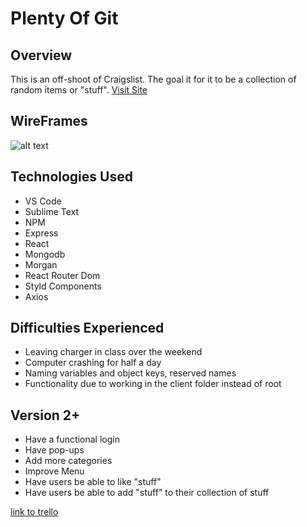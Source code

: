 # Plenty Of Git
## Overview
This is an off-shoot of Craigslist. The goal it for it to be a collection of random items or "stuff". 
[Visit Site](https://mighty-woodland-78462.herokuapp.com/)

## WireFrames
![alt text](https://imgur.com/GlqlDWQ )


## Technologies Used
  * VS Code
  * Sublime Text
  * NPM
  * Express
  * React
  * Mongodb
  * Morgan
  * React Router Dom
  * Styld Components
  * Axios

## Difficulties Experienced
  * Leaving charger in class over the weekend
  * Computer crashing for half a day
  * Naming variables and object keys, reserved names
  * Functionality due to working in the client folder instead of root

## Version 2+
  * Have a functional login
  * Have pop-ups
  * Add more categories
  * Improve Menu
  * Have users be able to like "stuff"
  * Have users be able to add "stuff" to their collection of stuff

  [link to trello](https://trello.com/b/ARyzjekN/plenty-of-git)

  
  